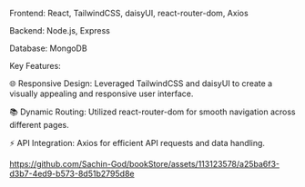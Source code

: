 Frontend: React, TailwindCSS, daisyUI, react-router-dom, Axios

Backend: Node.js, Express

Database: MongoDB

Key Features:

🌐 Responsive Design: Leveraged TailwindCSS and daisyUI to create a visually appealing and responsive user interface.

📚 Dynamic Routing: Utilized react-router-dom for smooth navigation across different pages.

⚡ API Integration: Axios for efficient API requests and data handling.

https://github.com/Sachin-God/bookStore/assets/113123578/a25ba6f3-d3b7-4ed9-b573-8d51b2795d8e

